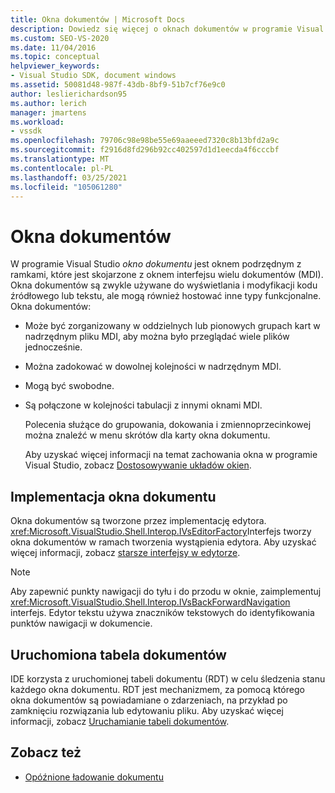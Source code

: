 ```yaml
---
title: Okna dokumentów | Microsoft Docs
description: Dowiedz się więcej o oknach dokumentów w programie Visual Studio, w tym o sposobach ich implementacji oraz sposobie śledzenia statusu uruchomionej tabeli dokumentu (RDT).
ms.custom: SEO-VS-2020
ms.date: 11/04/2016
ms.topic: conceptual
helpviewer_keywords:
- Visual Studio SDK, document windows
ms.assetid: 50081d48-987f-43db-8bf9-51b7cf76e9c0
author: leslierichardson95
ms.author: lerich
manager: jmartens
ms.workload:
- vssdk
ms.openlocfilehash: 79706c98e98be55e69aaeeed7320c8b13bfd2a9c
ms.sourcegitcommit: f2916d8fd296b92cc402597d1d1eecda4f6cccbf
ms.translationtype: MT
ms.contentlocale: pl-PL
ms.lasthandoff: 03/25/2021
ms.locfileid: "105061280"
---
```

# <a name="document-windows"></a>Okna dokumentów
W programie Visual Studio *okno dokumentu* jest oknem podrzędnym z ramkami, które jest skojarzone z oknem interfejsu wielu dokumentów (MDI). Okna dokumentów są zwykle używane do wyświetlania i modyfikacji kodu źródłowego lub tekstu, ale mogą również hostować inne typy funkcjonalne. Okna dokumentów:

- Może być zorganizowany w oddzielnych lub pionowych grupach kart w nadrzędnym pliku MDI, aby można było przeglądać wiele plików jednocześnie.

- Można zadokować w dowolnej kolejności w nadrzędnym MDI.

- Mogą być swobodne.

- Są połączone w kolejności tabulacji z innymi oknami MDI.

  Polecenia służące do grupowania, dokowania i zmiennoprzecinkowej można znaleźć w menu skrótów dla karty okna dokumentu.

  Aby uzyskać więcej informacji na temat zachowania okna w programie Visual Studio, zobacz [Dostosowywanie układów okien](../../ide/customizing-window-layouts-in-visual-studio.md).

## <a name="document-window-implementation"></a>Implementacja okna dokumentu
 Okna dokumentów są tworzone przez implementację edytora. <xref:Microsoft.VisualStudio.Shell.Interop.IVsEditorFactory>Interfejs tworzy okna dokumentów w ramach tworzenia wystąpienia edytora. Aby uzyskać więcej informacji, zobacz [starsze interfejsy w edytorze](/previous-versions/visualstudio/visual-studio-2015/extensibility/legacy-interfaces-in-the-editor?preserve-view=true&view=vs-2015).

> [!NOTE]
> Aby zapewnić punkty nawigacji do tyłu i do przodu w oknie, zaimplementuj <xref:Microsoft.VisualStudio.Shell.Interop.IVsBackForwardNavigation> interfejs. Edytor tekstu używa znaczników tekstowych do identyfikowania punktów nawigacji w dokumencie.

## <a name="the-running-document-table"></a>Uruchomiona tabela dokumentów
 IDE korzysta z uruchomionej tabeli dokumentu (RDT) w celu śledzenia stanu każdego okna dokumentu. RDT jest mechanizmem, za pomocą którego okna dokumentów są powiadamiane o zdarzeniach, na przykład po zamknięciu rozwiązania lub edytowaniu pliku. Aby uzyskać więcej informacji, zobacz [Uruchamianie tabeli dokumentów](../../extensibility/internals/running-document-table.md).

## <a name="see-also"></a>Zobacz też
- [Opóźnione ładowanie dokumentu](../../extensibility/internals/delayed-document-loading.md)
